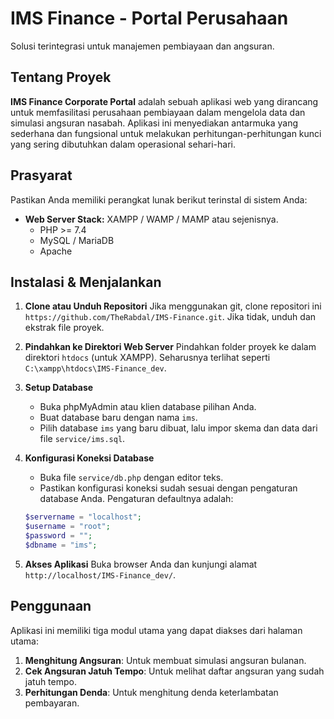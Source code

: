 # IMS Finance - Portal Perusahaan

Solusi terintegrasi untuk manajemen pembiayaan dan angsuran.

## Tentang Proyek

**IMS Finance Corporate Portal** adalah sebuah aplikasi web yang dirancang untuk memfasilitasi perusahaan pembiayaan dalam mengelola data dan simulasi angsuran nasabah. Aplikasi ini menyediakan antarmuka yang sederhana dan fungsional untuk melakukan perhitungan-perhitungan kunci yang sering dibutuhkan dalam operasional sehari-hari.

## Prasyarat

Pastikan Anda memiliki perangkat lunak berikut terinstal di sistem Anda:

*   **Web Server Stack:** XAMPP / WAMP / MAMP atau sejenisnya.
    *   PHP >= 7.4
    *   MySQL / MariaDB
    *   Apache

## Instalasi & Menjalankan

1.  **Clone atau Unduh Repositori**
    Jika menggunakan git, clone repositori ini `https://github.com/TheRabdal/IMS-Finance.git`. Jika tidak, unduh dan ekstrak file proyek.

2.  **Pindahkan ke Direktori Web Server**
    Pindahkan folder proyek ke dalam direktori `htdocs` (untuk XAMPP). Seharusnya terlihat seperti `C:\xampp\htdocs\IMS-Finance_dev`.

3.  **Setup Database**
    *   Buka phpMyAdmin atau klien database pilihan Anda.
    *   Buat database baru dengan nama `ims`.
    *   Pilih database `ims` yang baru dibuat, lalu impor skema dan data dari file `service/ims.sql`.

4.  **Konfigurasi Koneksi Database**
    *   Buka file `service/db.php` dengan editor teks.
    *   Pastikan konfigurasi koneksi sudah sesuai dengan pengaturan database Anda. Pengaturan defaultnya adalah:
    ```php
    $servername = "localhost";
    $username = "root";
    $password = "";
    $dbname = "ims";
    ```

5.  **Akses Aplikasi**
    Buka browser Anda dan kunjungi alamat `http://localhost/IMS-Finance_dev/`.

## Penggunaan

Aplikasi ini memiliki tiga modul utama yang dapat diakses dari halaman utama:

1.  **Menghitung Angsuran**: Untuk membuat simulasi angsuran bulanan.
2.  **Cek Angsuran Jatuh Tempo**: Untuk melihat daftar angsuran yang sudah jatuh tempo.
3.  **Perhitungan Denda**: Untuk menghitung denda keterlambatan pembayaran.